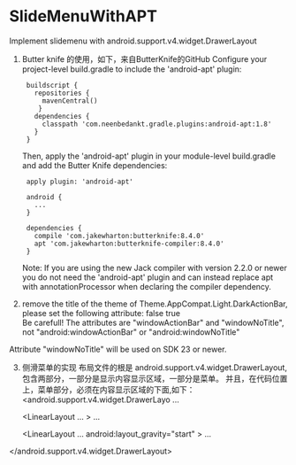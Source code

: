 # SlideMenuWithAPT

Implement slidemenu with android.support.v4.widget.DrawerLayout

1. Butter knife 的使用，如下，来自ButterKnife的GitHub
    Configure your project-level build.gradle to include the 'android-apt' plugin:

        buildscript {
          repositories {
            mavenCentral()
           }
          dependencies {
            classpath 'com.neenbedankt.gradle.plugins:android-apt:1.8'
          }
        }
    Then, apply the 'android-apt' plugin in your module-level build.gradle and add the Butter Knife dependencies:

        apply plugin: 'android-apt'

        android {
          ...
        }

        dependencies {
          compile 'com.jakewharton:butterknife:8.4.0'
          apt 'com.jakewharton:butterknife-compiler:8.4.0'
        }
    Note: If you are using the new Jack compiler with version 2.2.0 or newer you do not need the 'android-apt' plugin and can instead replace apt with annotationProcessor when declaring the compiler dependency.
    

2. remove the title of the theme of Theme.AppCompat.Light.DarkActionBar, please set the following attribute:
    <item name="windowActionBar">false</item>
    <item name="windowNoTitle">true</item>        
Be carefull! The attributes are "windowActionBar"  and "windowNoTitle", not "android:windowActionBar" or "android:windowNoTitle"

Attribute "windowNoTitle" will be used on SDK 23 or newer.



3. 侧滑菜单的实现
布局文件的根是 android.support.v4.widget.DrawerLayout,包含两部分，一部分是显示内容显示区域，一部分是菜单。
并且，在代码位置上，菜单部分，必须在内容显示区域的下面,如下：
<android.support.v4.widget.DrawerLayo
    ...
    >
    <!-- 下面是内容显示区域 -->
    <LinearLayout
        ...
        >
        ...
    </LinearLayout>
    
    
    <!-- 下面是内容测边菜单区域，一定要包含一个属性
    android:layout_gravity="start" 标识这该部分为侧滑部分 -->
    <LinearLayout
        ...
        android:layout_gravity="start"
        >
        ...
    </LinearLayout>

</android.support.v4.widget.DrawerLayout>

